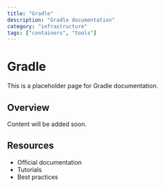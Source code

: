 ```yaml
---
title: "Gradle"
description: "Gradle documentation"
category: "infrastructure"
tags: ["containers", "tools"]
---
```


# Gradle

This is a placeholder page for Gradle documentation.

## Overview

Content will be added soon.

## Resources

- Official documentation
- Tutorials
- Best practices
